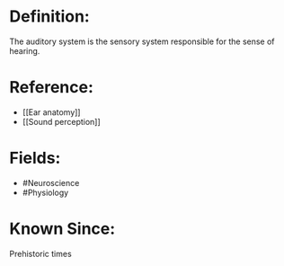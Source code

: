 

# Definition:
The auditory system is the sensory system responsible for the sense of hearing.

# Reference:
- [[Ear anatomy]]
- [[Sound perception]]

# Fields: 
- #Neuroscience
- #Physiology

# Known Since:
Prehistoric times

